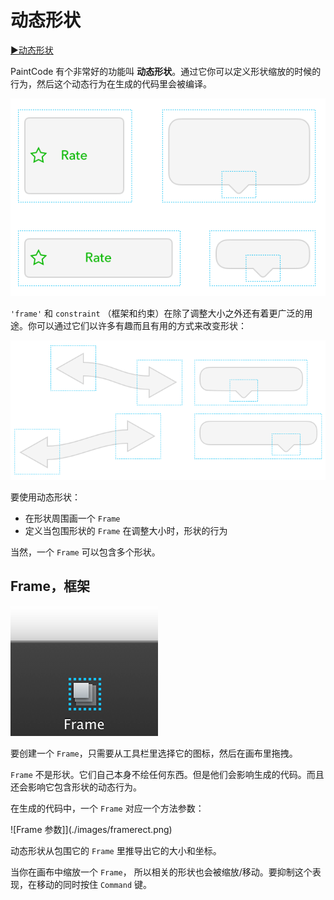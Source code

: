 # 动态形状

[▶️动态形状](https://youtu.be/-R5De4v75iA)

PaintCode 有个非常好的功能叫 **动态形状**。通过它你可以定义形状缩放的时候的行为，然后这个动态行为在生成的代码里会被编译。

![动态形状](./images/dynamicshapes.png)

`'frame'` 和 `constraint` （框架和约束）在除了调整大小之外还有着更广泛的用途。你可以通过它们以许多有趣而且有用的方式来改变形状：

![动态 Bezier 例子](./images/dynamicbezierexample2.png)

要使用动态形状：

- 在形状周围画一个 `Frame`
- 定义当包围形状的 `Frame` 在调整大小时，形状的行为
  
当然，一个 `Frame` 可以包含多个形状。

## Frame，框架

![Frame 图标](./images/frameicon.png)

要创建一个 `Frame`，只需要从工具栏里选择它的图标，然后在画布里拖拽。

`Frame` 不是形状。它们自己本身不绘任何东西。但是他们会影响生成的代码。而且还会影响它包含形状的动态行为。

在生成的代码中，一个 `Frame` 对应一个方法参数：

![Frame 参数]](./images/framerect.png)

动态形状从包围它的 `Frame` 里推导出它的大小和坐标。

当你在画布中缩放一个 `Frame`， 所以相关的形状也会被缩放/移动。要抑制这个表现，在移动的同时按住 `Command` 键。
